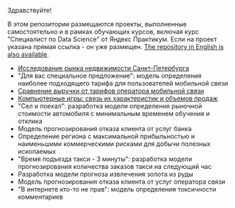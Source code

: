 Здравствуйте!

В этом репозитории размещаются проекты, выполненные самостоятельно и в рамках обучающих курсов, включая курс "Специалист по Data Science" от Яндекс Практикум. Если на проект указана прямая ссылка - он уже размещен. [The repository in English is also available](https://github.com/idrv/portfolio-eng).

- [Исследование рынка недвижимости Санкт-Петербурга](https://github.com/idrv/portfolio-rus/tree/main/Saint-PetersburgRealtyStudy/README.md)
- "Для вас специальное предложение": модель определения наиболее подходящего тарифа для пользователей мобильной связи
- [Сравнение выручки от тарифов оператора мобильной связи](https://github.com/idrv/portfolio-rus/blob/main/CompairingRevenuesCellPhonePlans/README.md)
- [Компьютерные игры: связь их характеристик и объемов продаж](https://github.com/idrv/portfolio-rus/blob/main/ComputerGamesFeaturesSalesConnection/README.md)
- "Сел и поехал": разработка модели определения рыночной стоимости автомобиля с минимальным временем обучения и отклика
- Модель прогнозирования отказа клиента от услуг банка
- Определение региона с максимальной прибыльностью и наименьшими коммерческими рисками для добычи полезных ископаемых
- "Время подъезда такси - 3 минуты": разработка модели прогнозирования количества заказов такси на следующий час
- Разработка модели прогноза извлечения золота из руды
- Модель прогнозирования отказа клиента от услуг оператора связи
- "В интернете кто-то не прав": модель определения токсичности комментариев